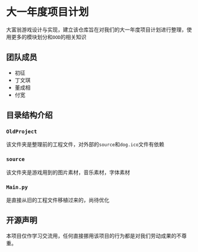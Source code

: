# 大一年度项目计划

大富翁游戏设计与实现，建立该仓库旨在对我们的大一年度项目计划进行整理，使用更多的模块划分和`OOD`的相关知识

## 团队成员

- 初征
- 丁文琪
- 董成相
- 付宽

## 目录结构介绍

### `OldProject`

该文件夹是整理前的工程文件，对外部的`source`和`dog.ico`文件有依赖

### `source`

该文件夹是游戏用到的图片素材，音乐素材，字体素材

### `Main.py`

是直接从旧的工程文件移植过来的，尚待优化

## 开源声明

本项目仅作学习交流用，任何直接挪用该项目的行为都是对我们劳动成果的不尊重。